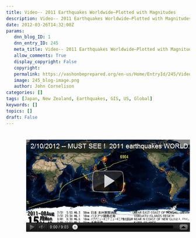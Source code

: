```yaml
---
title: Video-- 2011 Earthquakes Worldwide–Plotted with Magnitudes
description: Video-- 2011 Earthquakes Worldwide–Plotted with Magnitudes
date: 2012-03-26T14:32:00Z
params:
   dnn_blog_ID: 1
   dnn_entry_ID: 245
   meta_title: Video-- 2011 Earthquakes Worldwide–Plotted with Magnitudes
   allow_comments: True
   display_copyright: False
   copyright: 
   permalink: https://vashonbeprepared.org/en-us/Home/EntryId/245/Video-2011-Earthquakes-Worldwide-ndash-Plotted-with-Magnitudes
   image: 245_blog-image.png
   author: John Cornelison
categories: []
tags: [Japan, New Zealand, Earthquakes, GIS, US, Global]
keywords: []
topics: []
draft: False
---
```


<div class="wlWriterHeaderFooter" style="padding-bottom: 4px; margin: 0px; padding-left: 0px; padding-right: 0px; float: none; padding-top: 4px;"> </div>
<p>
<div class="wlWriterSmartContent" id="scid:5737277B-5D6D-4f48-ABFC-DD9C333F4C5D:a10ab4d6-57cf-474f-b723-1e7e347c7c2d" style="padding-bottom: 5px; margin: 0px; padding-left: 5px; padding-right: 0px; display: inline; float: right; padding-top: 0px;">
<div id="d17b5ff0-6cf5-4b11-a79d-ab0b7049c889" style="padding-bottom: 0px; margin: 0px; padding-left: 0px; padding-right: 0px; display: inline; padding-top: 0px;">
<div><a href="http://www.youtube.com/watch?v=2a--NC4Nong" target="_new"><img alt="" style="border-style: none;" onload="var downlevelDiv = document.getElementById('d17b5ff0-6cf5-4b11-a79d-ab0b7049c889'); downlevelDiv.innerHTML = " src="/images/dnnBlog/1/245/Windows-Live-Writer-a43dd3c348f1_5EDB-video4f59ba1f4504.jpg" galleryimg="no" /> </a></div>
</div>
</div>
</p>
